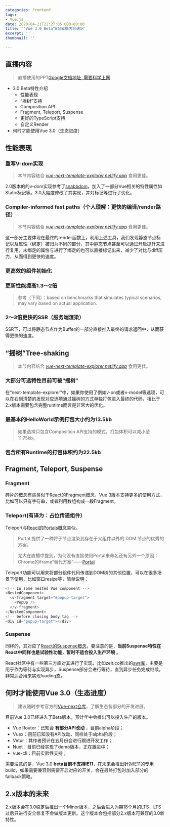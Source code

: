 ```yaml
---
categories: Frontend
tags:
- Vue.js
date: 2020-04-21T22:27:05.000+08:00
title: '"Vue 3.0 Beta"B站直播内容速记'
excerpt: ''
thumbnail: ''

---
```

## 直播内容

> 直播使用的PPT[Google文档地址, 需要科学上网](https://docs.google.com/presentation/d/1LHp-8hEtXEMSE1fd6YLAhYmtndQelQKbWlGggZKe4y8/edit#slide=id.g31e95ee831_0_92)

- 3.0 Beta特性介绍
	- 性能表现
    - “摇树”支持
    - Composition API
    - Fragment, Teleport, Suspense
    - 更好的TypeScript支持
    - 自定义Render
- 何时才能使用Vue 3.0（生态进度）
    
## 性能表现

### 重写V-dom实现

> 本节内容结合 [_vue-next-template-explorer.netlify.app_](https://vue-next-template-explorer.netlify.app/) 食用更佳。

2.0版本的的v-dom实现参考了[snabbdom](https://github.com/snabbdom/snabbdom)，加入了一部分Vue相关的特性属性如Static标记等。3.0大幅度修改了其实现，并对标记等进行了优化。

### Compiler-informed fast paths（个人理解：更快的编译/render路径）

> 本节内容结合 [_vue-next-template-explorer.netlify.app_](https://vue-next-template-explorer.netlify.app/) 食用更佳。

这一部分主要体现在最终的render函数上，利用上述工具，我们发现静态节点标记以及属性（绑定）被归为不同的部分，其中静态节点甚至可以通过开启提升来进行复用，未绑定的属性与进行了绑定的也可以直接标记出来，减少了对比与diff压力，从而得到更快的速度。

### 更高效的组件初始化

### 更新性能提高1.3～2倍

> 参考（下同）：based on benchmarks that simulates typical scenarios, may vary based on actual application.

### 2～3倍更快的SSR（服务端渲染）

SSR下，可以将静态节点作为Buffer的一部分直接推入最终的请求返回中，从而获得更快的速度。

## “摇树”Tree-shaking

> 本节内容结合 [_vue-next-template-explorer.netlify.app_](https://vue-next-template-explorer.netlify.app/) 食用更佳。

### 大部分可选特性目前可被“摇树”

在“next-template-explorer”中，如果你使用了例如v-on或者v-model等选项，可以在右侧清楚的发现对应选项通过摇树的方式单独打包进入最终的代码，相比于2.x版本需要包含完整runtime而言是非常大的优化。

### 最基本的HelloWorld示例打包大小约为13.5kb

> 如果选择只包含Composition API支持的模式，打包体积可以减小至11.75kb。

### 包含所有Runtime的打包体积约为22.5kb

## Fragment, Teleport, Suspense

### Fragment

碎片的概念有些类似于[React的Fragment概念](https://zh-hans.reactjs.org/docs/fragments.html)，Vue 3版本支持更多的使用方式，比如可以只有字符串，或者利用数组构成一段Fragment。

### Teleport(有译为：占位传递组件）

Teleport与[React的Portals概念](https://zh-hans.reactjs.org/docs/portals.html)类似。

> Portal 提供了一种将子节点渲染到存在于父组件以外的 DOM 节点的优秀的方案。

> 尤大在直播中提到，为何没有直接使用Portal来命名还有另外一个原因：Chrome的iframe“替代方案”——[Portal](https://www.chromestatus.com/feature/4828882419056640)

Teleport功能可以用来将部分组件代码传递到DOM树的其他位置，可以在很多场景下使用，比如窗口resize等，简单说明：

```javascript
<!-- In some nested Vue component -->
<NestedComponent>
  <v-fragment target="#popup-target">
    <PopUp />
  </v-fragment>
</NestedComponent>
<!-- before closing body tag -->
<div id="popup-target"></div>
```

### Suspense

同样的，其对应了[React的Suspense概念](https://zh-hans.reactjs.org/docs/concurrent-mode-suspense.html)，要注意的是，__当前Suspense特性在React中同样也是试验性功能，暂时不适合投入生产环境__ 。

React社区中有一些第三方库对其进行了实现，比如zeit.co推出的[swr库](https://github.com/zeit/swr)，主要是用于作为等待与实现异步，Suspense部分会进行等待，直到异步任务完成继续，非常适合用来实现loading态。

## 何时才能使用Vue 3.0（生态进度）

> 建议随时参考官方的[Vue-next仓库](https://github.com/vuejs/vue-next)，了解生态各部分的开发进展。

目前Vue 3.0已经进入了Beta版本，预计年中会推出可以投入生产的版本。

- Vue Router：已知会 __有部分API改动__ ，目前alpha阶段；
- Vuex：目前已知没有API改动，同样处于alpha阶段；
- Vetur：其作者预计在五月份会进行跟进开发工作；
- Nuxt：目前已经实现了demo版本，正在跟进中；
- vue-cli：目前实验性支持；

需要注意的是，Vue 3.0 __beta目前不支持IE11__，在未来会推出针对IE11的专用build，如果需要兼容则需要开启对应的开关，会在最终打包时加入部分的fallback策略。

## 2.x版本的未来

2.x版本会在3.0稳定后推出一个Minor版本，之后会进入为期18个月的LTS，LTS过后只进行安全修复不会做版本更新。这个版本会包括部分2.x版本可兼容的3.0新特性。